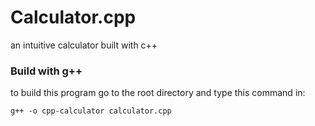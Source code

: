 # Calculator.cpp

an intuitive calculator built with c++

### Build with g++
to build this program go to the root directory and type this command in:

```
g++ -o cpp-calculator calculator.cpp
```